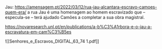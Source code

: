 Jau: https://amensagem.pt/2022/03/12/rua-jau-alcantara-escravo-camoes-quem-era/
a rua Jau é uma homenagem ao homem escravizado que – especula-se – terá ajudado Camões a completar a sua obra magistral.

https://novaresearch.unl.pt/en/publications/a-b%C3%A1rbora-e-o-jau-a-escravatura-em-cam%C3%B5es

![[Senhores_e_Escravos_DIGITAL_63_74 1.pdf]]